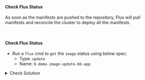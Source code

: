 #### Check Flux Status
As soon as the manifests are pushed to the repository, Flux will pull manifests and reconcile the cluster to deploy all the manifests.

<br>

#### Check Flux Status
- Run a `flux` cmd to `get` the `image` status using below spec:
    - Type: `update`
    - Name: `8-demo-image-update-bb-app`

<details><summary>Check Solution</summary>

```
flux reconcile source git 8-demo-source-git-bb-app

flux get images update 8-demo-image-update-bb-app
```{{exec}}

</details>

> Check the Message of Previous command, it should mention, `authentication required`

> `Authentication` failed because `Flux` requires a `Deploy Key` to `push` changes to `bb-app-source` repo

<br>

###### ****If you face any issue or have a new suggestion, please raise it here: [issues tracker](https://github.com/sidd-harth/fluxcd-tracker/issues)*


